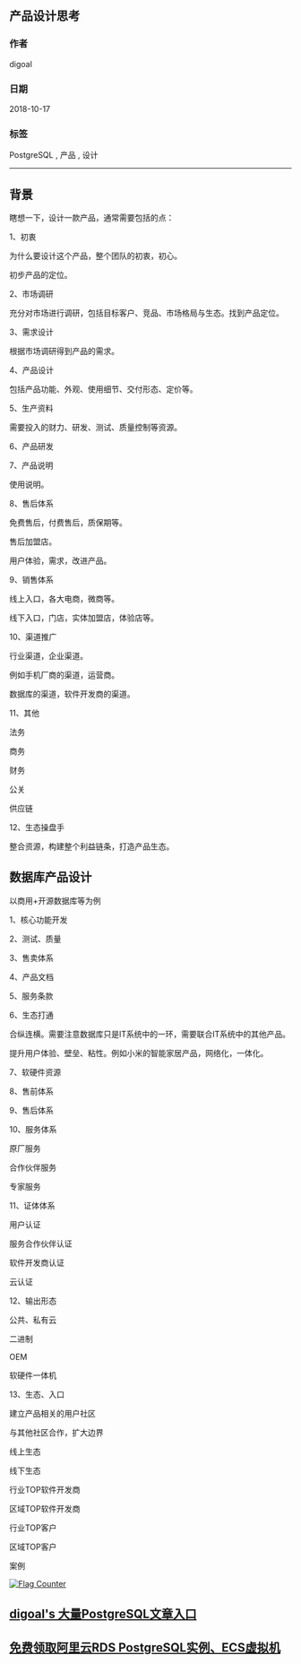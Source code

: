 ## 产品设计思考    
                                                                 
### 作者                                                                 
digoal                                                                 
                                                                 
### 日期                                                                 
2018-10-17                                                               
                                                                 
### 标签                                                                 
PostgreSQL , 产品 , 设计           
                                                                 
----                                                                 
                                                                 
## 背景   
瞎想一下，设计一款产品，通常需要包括的点：  
  
1、初衷  
  
为什么要设计这个产品，整个团队的初衷，初心。  
  
初步产品的定位。  
  
2、市场调研  
  
充分对市场进行调研，包括目标客户、竞品、市场格局与生态。找到产品定位。  
  
3、需求设计  
  
根据市场调研得到产品的需求。  
  
4、产品设计  
  
包括产品功能、外观、使用细节、交付形态、定价等。  
  
5、生产资料  
  
需要投入的财力、研发、测试、质量控制等资源。  
  
6、产品研发  
  
7、产品说明  
  
使用说明。  
  
8、售后体系  
  
免费售后，付费售后，质保期等。  
  
售后加盟店。  
  
用户体验，需求，改进产品。  
  
9、销售体系  
  
线上入口，各大电商，微商等。  
  
线下入口，门店，实体加盟店，体验店等。  
  
10、渠道推广  
  
行业渠道，企业渠道。  
  
例如手机厂商的渠道，运营商。  
  
数据库的渠道，软件开发商的渠道。  
  
11、其他  
  
法务  
  
商务  
  
财务  
  
公关  
  
供应链  
  
12、生态操盘手  
  
整合资源，构建整个利益链条，打造产品生态。  
  
## 数据库产品设计  
以商用+开源数据库等为例  
  
1、核心功能开发   
  
2、测试、质量   
  
3、售卖体系   
  
4、产品文档  
  
5、服务条款   
  
6、生态打通   
  
合纵连横。需要注意数据库只是IT系统中的一环，需要联合IT系统中的其他产品。   
  
提升用户体验、壁垒、粘性。例如小米的智能家居产品，网络化，一体化。  
  
7、软硬件资源  
  
8、售前体系  
  
9、售后体系  
  
10、服务体系  
  
原厂服务  
  
合作伙伴服务  
  
专家服务  
  
11、证体体系   
  
用户认证  
  
服务合作伙伴认证  
  
软件开发商认证  
  
云认证  
  
12、输出形态  
  
公共、私有云  
  
二进制  
  
OEM  
  
软硬件一体机  
  
13、生态、入口  
  
建立产品相关的用户社区  
  
与其他社区合作，扩大边界  
  
线上生态  
  
线下生态  
  
行业TOP软件开发商  
  
区域TOP软件开发商  
  
行业TOP客户  
  
区域TOP客户  
  
案例  
     
  
<a rel="nofollow" href="http://info.flagcounter.com/h9V1"  ><img src="http://s03.flagcounter.com/count/h9V1/bg_FFFFFF/txt_000000/border_CCCCCC/columns_2/maxflags_12/viewers_0/labels_0/pageviews_0/flags_0/"  alt="Flag Counter"  border="0"  ></a>  
  
  
## [digoal's 大量PostgreSQL文章入口](https://github.com/digoal/blog/blob/master/README.md "22709685feb7cab07d30f30387f0a9ae")
  
  
## [免费领取阿里云RDS PostgreSQL实例、ECS虚拟机](https://free.aliyun.com/ "57258f76c37864c6e6d23383d05714ea")
  
